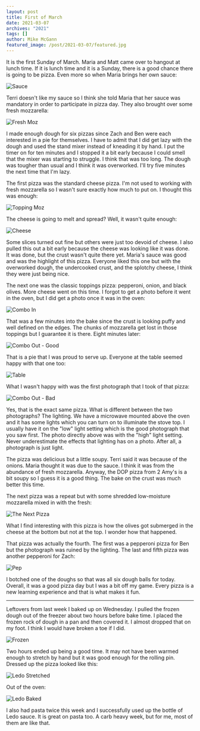 ```yaml
---
layout: post
title: First of March 
date: 2021-03-07
archives: "2021"
tags: []
author: Mike McGann
featured_image: /post/2021-03-07/featured.jpg
---
```


It is the first Sunday of March. Maria and Matt came over to hangout at
lunch time. If it is lunch time and it is a Sunday, there is a good chance
there is going to be pizza. Even more so when Maria brings her own sauce:

![Sauce](sauce.tn.jpg)

Terri doesn't like my sauce so I think she told Maria that her sauce was
mandatory in order to participate in pizza day. They also brought over some
fresh mozzarella:

![Fresh Moz](fresh_moz.tn.jpg)

I made enough dough for six pizzas since Zach and Ben were each interested in a
pie for themselves. I have to admit that I did get lazy with the dough and used
the stand mixer instead of kneading it by hand. I put the timer on for ten
minutes and I stopped it a bit early because I could smell that the mixer was
starting to struggle. I think that was too long. The dough was tougher than
usual and I think it was overworked. I'll try five minutes the next time that
I'm lazy.

The first pizza was the standard cheese pizza. I'm not used to working with
fresh mozzarella so I wasn't sure exactly how much to put on. I thought
this was enough:

![Topping Moz](topping_moz.tn.jpg)

The cheese is going to melt and spread? Well, it wasn't quite enough:

![Cheese](cheese.tn.jpg)

Some slices turned out fine but others were just too devoid of cheese. I also
pulled this out a bit early because the cheese was looking like it was done. It
was done, but the crust wasn't quite there yet. Maria's sauce was good and was
the highlight of this pizza. Everyone liked this one but with the overworked
dough, the undercooked crust, and the splotchy cheese, I think they were just
being nice.

The next one was the classic toppings pizza: pepperoni, onion, and black
olives. More cheese went on this time. I forgot to get a photo before it went
in the oven, but I did get a photo once it was in the oven:

![Combo In](combo_in.tn.jpg)

That was a few minutes into the bake since the crust is looking puffy and well
defined on the edges. The chunks of mozzarella get lost in those toppings but I
guarantee it is there. Eight minutes later:

![Combo Out - Good](combo_good_light.tn.jpg)

That is a pie that I was proud to serve up. Everyone at the table seemed happy
with that one too:

![Table](table.tn.jpg)

What I wasn't happy with was the first photograph that I took of that pizza:

![Combo Out - Bad](combo_bad_light.tn.jpg)

Yes, that is the exact same pizza. What is different between the two
photographs? The lighting. We have a microwave mounted above the oven and it
has some lights which you can turn on to illuminate the stove top. I usually
have it on the "low" light setting which is the good photograph that you saw
first. The photo directly above was with the "high" light setting. Never
underestimate the effects that lighting has on a photo. After all, a photograph
is just light.

The pizza was delicious but a little soupy. Terri said it was because of the
onions. Maria thought it was due to the sauce. I think it was from the
abundance of fresh mozzarella. Anyway, the DOP pizza from 2 Amy's is a bit
soupy so I guess it is a good thing. The bake on the crust was much better this
time.

The next pizza was a repeat but with some shredded low-moisture mozzarella
mixed in with the fresh:

![The Next Pizza](pizza2.tn.jpg)

What I find interesting with this pizza is how the olives got submerged in the
cheese at the bottom but not at the top. I wonder how that happened.

That pizza was actually the fourth. The first was a pepperoni pizza for Ben but
the photograph was ruined by the lighting. The last and fifth pizza was another
pepperoni for Zach:

![Pep](pep.tn.jpg)

I botched one of the doughs so that was all six dough balls for today. Overall,
it was a good pizza day but I was a bit off my game. Every pizza is a new
learning experience and that is what makes it fun.

---

Leftovers from last week I baked up on Wednesday. I pulled the frozen dough out
of the freezer about two hours before bake time. I placed the frozen rock of
dough in a pan and then covered it. I almost dropped that on my foot. I think I
would have broken a toe if I did.

![Frozen](frozen.tn.jpg)

Two hours ended up being a good time. It may not have been warmed enough to
stretch by hand but it was good enough for the rolling pin. Dressed up the
pizza looked like this:

![Ledo Stretched](ledo_stretched.tn.jpg)

Out of the oven:

![Ledo Baked](ledo_baked.tn.jpg)

I also had pasta twice this week and I successfully used up the bottle of Ledo
sauce. It is great on pasta too. A carb heavy week, but for me, most of them
are like that.

